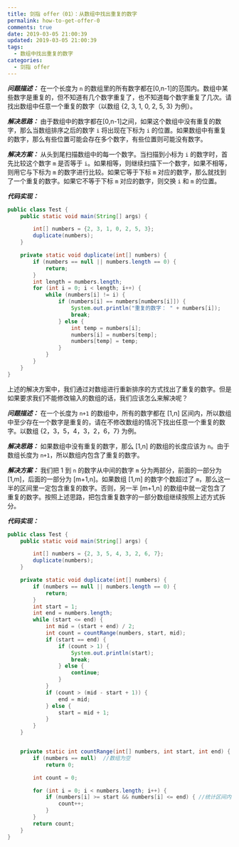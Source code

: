 ```yaml
---
title: 剑指 offer（01）：从数组中找出重复的数字
permalink: how-to-get-offer-0
comments: true
date: 2019-03-05 21:00:39
updated: 2019-03-05 21:00:39
tags:
  - 数组中找出重复的数字
categories:
  - 剑指 offer
---
```

***问题描述：*** 在一个长度为 `n` 的数组里的所有数字都在[0,n-1]的范围内。数组中某些数字是重复的，但不知道有几个数字重复了，也不知道每个数字重复了几次。请找出数组中任意一个重复的数字（以数组 {2, 3, 1, 0, 2, 5, 3} 为例）。
<!--more-->

***解决思路：*** 由于数组中的数字都在[0,n-1]之间，如果这个数组中没有重复的数字，那么当数组排序之后的数字 `i` 将出现在下标为 `i` 的位置。如果数组中有重复的数字，那么有些位置可能会存在多个数字，有些位置则可能没有数字。

***解决方案：*** 从头到尾扫描数组中的每一个数字。当扫描到小标为 `i` 的数字时，首先比较这个数字 `m` 是否等于 `i`。如果相等，则继续扫描下一个数字，如果不相等，则用它与下标为 `m` 的数字进行比较。如果它等于下标 `m` 对应的数字，那么就找到了一个重复的数字。如果它不等于下标 `m` 对应的数字，则交换 `i` 和 `m` 的位置。

***代码实现：***

```java
public class Test {
    public static void main(String[] args) {

        int[] numbers = {2, 3, 1, 0, 2, 5, 3};
        duplicate(numbers);
    }

    private static void duplicate(int[] numbers) {
        if (numbers == null || numbers.length == 0) {
            return;
        }
        int length = numbers.length;
        for (int i = 0; i < length; i++) {
            while (numbers[i] != i) {
                if (numbers[i] == numbers[numbers[i]]) {
                    System.out.println("重复的数字： " + numbers[i]);
                    break;
                } else {
                    int temp = numbers[i];
                    numbers[i] = numbers[temp];
                    numbers[temp] = temp;
                }
            }
        }
    }
}
```

上述的解决方案中，我们通过对数组进行重新排序的方式找出了重复的数字。但是如果要求我们不能修改输入的数组的话，我们应该怎么来解决呢？

***问题描述：*** 在一个长度为 `n+1` 的数组中，所有的数字都在 [1,n] 区间内，所以数组中至少存在一个数字是重复的，请在不修改数组的情况下找出任意一个重复的数字。以数组 {2，3，5，4，3，2，6，7} 为例。


***解决思路：*** 如果数组中没有重复的数字，那么 [1,n] 的数组的长度应该为 `n`。由于数组长度为 `n+1`，所以数组内包含了重复的数字。

***解决方案：*** 我们把 1 到 `n` 的数字从中间的数字 `m` 分为两部分，前面的一部分为 [1,m]，后面的一部分为 [m+1,n]。如果数组 [1,m] 的数字个数超过了 `m`，那么这一半的区间里一定包含重复的数字。否则，另一半 [m+1,n] 的数组中就一定包含了重复的数字。按照上述思路，把包含重复数字的一部分数组继续按照上述方式拆分。

***代码实现：***

```Java
public class Test {
    public static void main(String[] args) {

        int[] numbers = {2, 3, 5, 4, 3, 2, 6, 7};
        duplicate(numbers);
    }

    private static void duplicate(int[] numbers) {
        if (numbers == null || numbers.length == 0) {
            return;
        }
        int start = 1;
        int end = numbers.length;
        while (start <= end) {
            int mid = (start + end) / 2;
            int count = countRange(numbers, start, mid);
            if (start == end) {
                if (count > 1) {
                    System.out.println(start);
                    break;
                } else {
                    continue;
                }
            }
            if (count > (mid - start + 1)) {
                end = mid;
            } else {
                start = mid + 1;
            }
        }
    }


    private static int countRange(int[] numbers, int start, int end) {
        if (numbers == null)  //数组为空
            return 0;

        int count = 0;

        for (int i = 0; i < numbers.length; i++) {
            if (numbers[i] >= start && numbers[i] <= end) { //统计区间内的数在数组中出现的次数
                count++;
            }
        }
        return count;
    }
}
```
